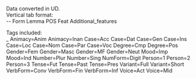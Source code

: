 Data converted in UD. <br />
Vertical tab format: <br />
-- Form Lemma POS Feat Additional_features <br />

Tags included: <br />
\_ 
Animacy=Anim 
Animacy=Inan 
Case=Acc 
Case=Dat 
Case=Gen 
Case=Ins 
Case=Loc 
Case=Nom 
Case=Par 
Case=Voc 
Degree=Cmp 
Degree=Pos 
Gender=Fem 
Gender=Masc 
Gender=MF 
Gender=Neut 
Mood=Imp 
Mood=Ind 
Number=Plur 
Number=Sing 
NumForm=Digit 
Person=1 
Person=2 
Person=3 
Tense=Fut 
Tense=Past 
Tense=Pres 
Variant=Full 
Variant=Short 
VerbForm=Conv 
VerbForm=Fin 
VerbForm=Inf 
Voice=Act 
Voice=Mid 
